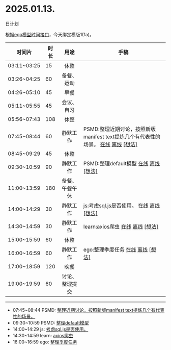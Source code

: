 # 2025.01.13.
日计划

根据[ego模型时间接口](https://gitee.com/hyg/blog/blob/master/timeflow.md)，今天绑定模版1(1a)。

| 时间片 | 时长 | 用途 | 手稿 |
| --- | --- | :---: | --- |
| 03:11~03:25 | 15 | 休整 |  |
| 03:26~04:25 | 60 | 备餐、运动 |  |
| 04:26~05:10 | 45 | 早餐 |  |
| 05:11~05:55 | 45 | 会议、自习 |  |
| 05:56~07:43 | 108 | 休整 |  |
| 07:45~08:44 | 60 | 静默工作 | PSMD:整理近期讨论，按照新版manifest text提炼几个有代表性的场景。 [在线](http://simp.ly/p/xtgD4F) [离线](../../draft/2025/20250113074500.md) <a href="mailto:huangyg@mars22.com?subject=关于2025.01.13.[PSMD:整理近期讨论，按照新版manifest text提炼几个有代表性的场景。]任务&body=日期: 20250113%0D%0A序号: 5%0D%0A手稿:../../draft/2025/20250113074500.md%0D%0A---请勿修改邮件主题及以上内容 从下一行开始写您的想法---%0D%0A">[想法]</a> |
| 08:45~09:29 | 45 | 休整 |  |
| 09:30~10:59 | 90 | 静默工作 | PSMD:整理default模型 [在线](http://simp.ly/p/j1SspP) [离线](../../draft/2025/20250113093000.md) <a href="mailto:huangyg@mars22.com?subject=关于2025.01.13.[PSMD:整理default模型]任务&body=日期: 20250113%0D%0A序号: 7%0D%0A手稿:../../draft/2025/20250113093000.md%0D%0A---请勿修改邮件主题及以上内容 从下一行开始写您的想法---%0D%0A">[想法]</a> |
| 11:00~13:59 | 180 | 备餐、午餐午休 |  |
| 14:00~14:29 | 30 | 静默工作 | js:考虑sql.js是否使用。 [在线](http://simp.ly/p/8t3vlk) [离线](../../draft/2025/20250113140000.md) <a href="mailto:huangyg@mars22.com?subject=关于2025.01.13.[js:考虑sql.js是否使用。]任务&body=日期: 20250113%0D%0A序号: 9%0D%0A手稿:../../draft/2025/20250113140000.md%0D%0A---请勿修改邮件主题及以上内容 从下一行开始写您的想法---%0D%0A">[想法]</a> |
| 14:30~14:59 | 30 | 静默工作 | learn:axios爬虫 [在线](http://simp.ly/p/5k9gJy) [离线](../../draft/2025/20250113143000.md) <a href="mailto:huangyg@mars22.com?subject=关于2025.01.13.[learn:axios爬虫]任务&body=日期: 20250113%0D%0A序号: 10%0D%0A手稿:../../draft/2025/20250113143000.md%0D%0A---请勿修改邮件主题及以上内容 从下一行开始写您的想法---%0D%0A">[想法]</a> |
| 15:00~15:59 | 60 | 休整 |  |
| 16:00~16:59 | 60 | 静默工作 | ego:整理季度任务 [在线](http://simp.ly/p/4QDThK) [离线](../../draft/2025/20250113160000.md) <a href="mailto:huangyg@mars22.com?subject=关于2025.01.13.[ego:整理季度任务]任务&body=日期: 20250113%0D%0A序号: 12%0D%0A手稿:../../draft/2025/20250113160000.md%0D%0A---请勿修改邮件主题及以上内容 从下一行开始写您的想法---%0D%0A">[想法]</a> |
| 17:00~18:59 | 120 | 晚餐 |  |
| 19:00~19:59 | 60 | 讨论、整理提交 |  |

---

- 07:45~08:44	PSMD: [整理近期讨论，按照新版manifest text提炼几个有代表性的场景。](../../draft/2025/20250113.01.md)
- 09:30~10:59	PSMD: [整理default模型](../../draft/2025/20250113.02.md)
- 14:00~14:29	js: [考虑sql.js是否使用。](../../draft/2025/20250113.03.md)
- 14:30~14:59	learn: [axios爬虫](../../draft/2025/20250113.04.md)
- 16:00~16:59	ego: [整理季度任务](../../draft/2025/20250113.05.md)
